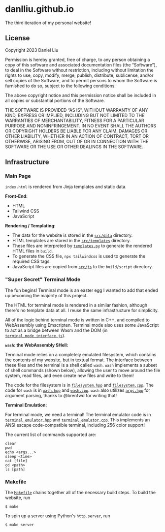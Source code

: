 # danlliu.github.io

The third iteration of my personal website!

## License

Copyright 2023 Daniel Liu

Permission is hereby granted, free of charge, to any person obtaining a copy of this software and associated documentation files (the “Software”), to deal in the Software without restriction, including without limitation the rights to use, copy, modify, merge, publish, distribute, sublicense, and/or sell copies of the Software, and to permit persons to whom the Software is furnished to do so, subject to the following conditions:

The above copyright notice and this permission notice shall be included in all copies or substantial portions of the Software.

THE SOFTWARE IS PROVIDED “AS IS”, WITHOUT WARRANTY OF ANY KIND, EXPRESS OR IMPLIED, INCLUDING BUT NOT LIMITED TO THE WARRANTIES OF MERCHANTABILITY, FITNESS FOR A PARTICULAR PURPOSE AND NONINFRINGEMENT. IN NO EVENT SHALL THE AUTHORS OR COPYRIGHT HOLDERS BE LIABLE FOR ANY CLAIM, DAMAGES OR OTHER LIABILITY, WHETHER IN AN ACTION OF CONTRACT, TORT OR OTHERWISE, ARISING FROM, OUT OF OR IN CONNECTION WITH THE SOFTWARE OR THE USE OR OTHER DEALINGS IN THE SOFTWARE.

## Infrastructure

### Main Page

`index.html` is rendered from Jinja templates and static data.

**Front-End:**
- HTML
- Tailwind CSS
- JavaScript

**Rendering / Templating:**
- The data for the website is stored in the [`src/data`](src/data) directory.
- HTML templates are stored in the [`src/templates`](src/templates) directory.
- These files are interpreted by [`templates.py`](src/templates.py) to generate
  the rendered HTML files in `build`.
- To generate the CSS file, `npx tailwindcss` is used to generate the required
  CSS tags.
- JavaScript files are copied from [`src/js`](src/js) to the `build/script`
  directory.

### "Super Secret" Terminal Mode

The fun begins! Terminal mode is an easter egg I wanted to add that ended up
becoming the majority of this project.

The HTML for terminal mode is rendered in a similar fashion, although there's
no template data at all. I reuse the same infrastructure for simplicity.

All of the logic behind terminal mode is written in C++, and compiled to
WebAssembly using Emscripten. Terminal mode also uses some JavaScript to act
as a bridge between Wasm and the DOM (in [`terminal_mode_interface.js`](src/js/terminal_mode_interface.js)).

**`wash`: the WebAssembly SHell:**

Terminal mode relies on a completely emulated filesystem, which contains the
contents of my website, but in textual format. The interface between these files
and the terminal is a shell called `wash`. `wash` implements a subset of shell
commands (shown below), allowing the user to move around the file system, read
files, and even create new files and write to them!

The code for the filesystem is in [`filesystem.hpp`](src/cpp/filesystem.hpp) and
[`filesystem.cpp`](src/cpp/filesystem.cpp). The code for `wash` is in
[`wash.hpp`](src/cpp/wash.hpp) and [`wash.cpp`](src/cpp/wash.cpp). `wash` also
utilizes [`args.hpp`](src/cpp/args.hpp) for argument parsing, thanks to @brenfwd
for writing that!

**Terminal Emulation:**

For terminal mode, we need a terminal! The terminal emulator code is in
[`terminal_emulator.hpp`](src/cpp/terminal_emulator.hpp) and 
[`terminal_emulator.cpp`](src/cpp/terminal_emulator.cpp). This implements an
ANSI escape code-compatible terminal, including 256 color support!

The current list of commands supported are:

```
clear
pwd
echo <args...>
sleep <time>
cat [file]
cd <path>
ls [path]
```

### Makefile

The [`Makefile`](./Makefile) chains together all of the necessary build steps.
To build the website, run

```console
$ make
```

To spin up a server using Python's `http.server`, run

```console
$ make server
```
